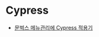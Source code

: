 # Cypress

- [문벅스 메뉴관리에 Cypress 적용기](https://velog.io/@hustle-dev/%EB%AC%B8%EB%B2%85%EC%8A%A4-%EB%A9%94%EB%89%B4%EA%B4%80%EB%A6%AC%EC%97%90-Cypress-%EC%A0%81%EC%9A%A9%EA%B8%B0)